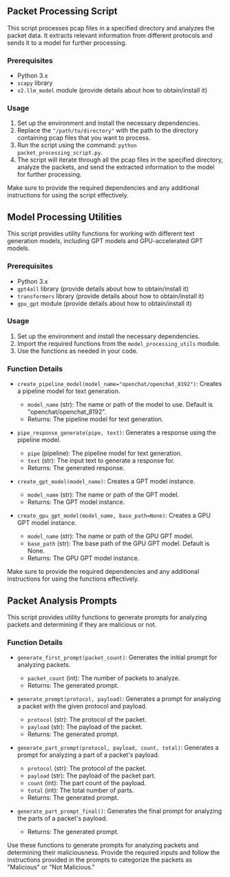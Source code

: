 
## Packet Processing Script

This script processes pcap files in a specified directory and analyzes the packet data. It extracts relevant information from different protocols and sends it to a model for further processing.

### Prerequisites
- Python 3.x
- `scapy` library
- `v2.llm_model` module (provide details about how to obtain/install it)

### Usage
1. Set up the environment and install the necessary dependencies.
2. Replace the `"/path/to/directory"` with the path to the directory containing pcap files that you want to process.
3. Run the script using the command: `python packet_processing_script.py`.
4. The script will iterate through all the pcap files in the specified directory, analyze the packets, and send the extracted information to the model for further processing.

Make sure to provide the required dependencies and any additional instructions for using the script effectively.


## Model Processing Utilities

This script provides utility functions for working with different text generation models, including GPT models and GPU-accelerated GPT models.

### Prerequisites
- Python 3.x
- `gpt4all` library (provide details about how to obtain/install it)
- `transformers` library (provide details about how to obtain/install it)
- `gpu_gpt` module (provide details about how to obtain/install it)

### Usage
1. Set up the environment and install the necessary dependencies.
2. Import the required functions from the `model_processing_utils` module.
3. Use the functions as needed in your code.

### Function Details
- `create_pipeline_model(model_name="openchat/openchat_8192")`: Creates a pipeline model for text generation.
  - `model_name` (str): The name or path of the model to use. Default is "openchat/openchat_8192".
  - Returns: The pipeline model for text generation.

- `pipe_response_generate(pipe, text)`: Generates a response using the pipeline model.
  - `pipe` (pipeline): The pipeline model for text generation.
  - `text` (str): The input text to generate a response for.
  - Returns: The generated response.

- `create_gpt_model(model_name)`: Creates a GPT model instance.
  - `model_name` (str): The name or path of the GPT model.
  - Returns: The GPT model instance.

- `create_gpu_gpt_model(model_name, base_path=None)`: Creates a GPU GPT model instance.
  - `model_name` (str): The name or path of the GPU GPT model.
  - `base_path` (str): The base path of the GPU GPT model. Default is None.
  - Returns: The GPU GPT model instance.

Make sure to provide the required dependencies and any additional instructions for using the functions effectively.


## Packet Analysis Prompts

This script provides utility functions to generate prompts for analyzing packets and determining if they are malicious or not.

### Function Details
- `generate_first_prompt(packet_count)`: Generates the initial prompt for analyzing packets.
  - `packet_count` (int): The number of packets to analyze.
  - Returns: The generated prompt.

- `generate_prompt(protocol, payload)`: Generates a prompt for analyzing a packet with the given protocol and payload.
  - `protocol` (str): The protocol of the packet.
  - `payload` (str): The payload of the packet.
  - Returns: The generated prompt.

- `generate_part_prompt(protocol, payload, count, total)`: Generates a prompt for analyzing a part of a packet's payload.
  - `protocol` (str): The protocol of the packet.
  - `payload` (str): The payload of the packet part.
  - `count` (int): The part count of the payload.
  - `total` (int): The total number of parts.
  - Returns: The generated prompt.

- `generate_part_prompt_final()`: Generates the final prompt for analyzing the parts of a packet's payload.
  - Returns: The generated prompt.

Use these functions to generate prompts for analyzing packets and determining their maliciousness. Provide the required inputs and follow the instructions provided in the prompts to categorize the packets as "Malicious" or "Not Malicious."
